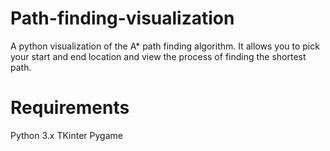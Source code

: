 # Path-finding-visualization

A python visualization of the A* path finding algorithm. It allows you to pick your start and end location and view the process of finding the shortest path.

# Requirements
Python 3.x
TKinter
Pygame
